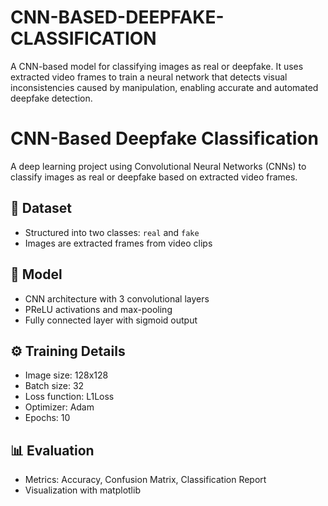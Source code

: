 # CNN-BASED-DEEPFAKE-CLASSIFICATION
A CNN-based model for classifying images as real or deepfake. It uses extracted video frames to train a neural network that detects visual inconsistencies caused by manipulation, enabling accurate and automated deepfake detection.
# CNN-Based Deepfake Classification

A deep learning project using Convolutional Neural Networks (CNNs) to classify images as real or deepfake based on extracted video frames.

## 📂 Dataset

- Structured into two classes: `real` and `fake`
- Images are extracted frames from video clips

## 🧠 Model

- CNN architecture with 3 convolutional layers
- PReLU activations and max-pooling
- Fully connected layer with sigmoid output

## ⚙️ Training Details

- Image size: 128x128
- Batch size: 32
- Loss function: L1Loss
- Optimizer: Adam
- Epochs: 10

## 📊 Evaluation

- Metrics: Accuracy, Confusion Matrix, Classification Report
- Visualization with matplotlib


